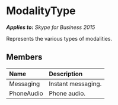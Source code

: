 
# ModalityType 


 _**Applies to:** Skype for Business 2015_

Represents the various types of modalities.


## Members





|**Name**|**Description**|
|:-----|:-----|
|Messaging|Instant messaging.|
|PhoneAudio|Phone audio.|
